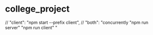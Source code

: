 # college_project
  // "client": "npm start --prefix client",
    // "both": "concurrently \"npm run server\" \"npm run client\" "